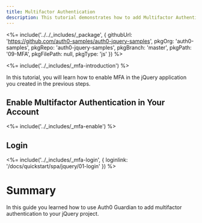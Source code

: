 ```yaml
---
title: Multifactor Authentication
description: This tutorial demonstrates how to add Multifactor Authentication to your jQuery app with auth0.
---
```


<%= include('../../_includes/_package', {
  githubUrl: 'https://github.com/auth0-samples/auth0-jquery-samples',
  pkgOrg: 'auth0-samples',
  pkgRepo: 'auth0-jquery-samples',
  pkgBranch: 'master',
  pkgPath: '09-MFA',
  pkgFilePath: null,
  pkgType: 'js'
}) %>

<%= include('../_includes/_mfa-introduction') %>

In this tutorial, you will learn how to enable MFA in the jQuery application you created in the previous steps.

## Enable Multifactor Authentication in Your Account

<%= include('../_includes/_mfa-enable') %>

## Login

<%= include('../_includes/_mfa-login', { loginlink: '/docs/quickstart/spa/jquery/01-login' }) %>

# Summary

In this guide you learned how to use Auth0 Guardian to add multifactor authentication to your jQuery project.
